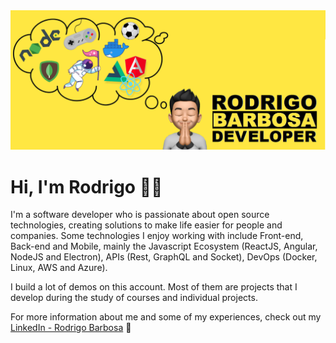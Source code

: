<img src="https://github.com/rodrigo-b-silva/rodrigo-b-silva/blob/main/.github/rodrigobarbosa-banner.png" alt="banner that says Rodrigo Barbosa Developer - a cartoon illustration of Monica">

# Hi, I'm Rodrigo :wave::smile:

I'm a software developer who is passionate about open source technologies, creating solutions to make life easier for people and companies. Some technologies I enjoy working with include Front-end, Back-end and Mobile, mainly the Javascript Ecosystem (ReactJS, Angular, NodeJS and Electron), APIs (Rest, GraphQL and Socket), DevOps (Docker, Linux, AWS and Azure).

I build a lot of demos on this account. Most of them are projects that I develop during the study of courses and individual projects.

For more information about me and some of my experiences, check out my [LinkedIn - Rodrigo Barbosa](https://www.linkedin.com/in/rodrigobarbosa1993) 🧠
